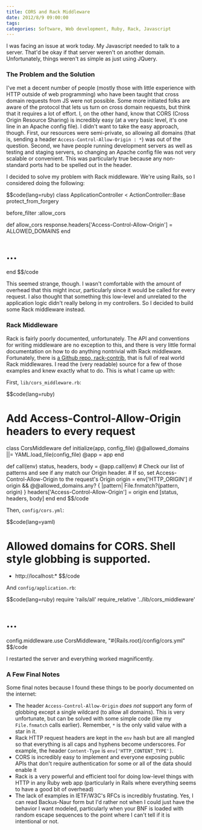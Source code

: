 ```yaml
---
title: CORS and Rack Middleware
date: 2012/8/9 09:00:00
tags:
categories: Software, Web development, Ruby, Rack, Javascript
---
```

I was facing an issue at work today. My Javascript needed to talk to a server. That'd be okay if that server weren't on another domain. Unfortunately, things weren't as simple as just using JQuery.

### The Problem and the Solution ###

I've met a decent number of people (mostly those with little experience with HTTP outside of web programming) who have been taught that cross domain requests from JS were not possible. Some more initiated folks are aware of the protocol that lets us turn on cross domain requests, but think that it requires a lot of effort. I, on the other hand, know that CORS (Cross Origin Resource Sharing) is incredibly easy (at a very basic level, it's one line in an Apache config file). I didn't want to take the easy approach, though. First, our resources were semi-private, so allowing all domains (that is, sending a header `Access-Control-Allow-Origin : *`) was out of the question. Second, we have people running development servers as well as testing and staging servers, so changing an Apache config file was not very scalable or convenient. This was particularly true because any non-standard ports had to be spelled out in the header.

I decided to solve my problem with Rack middleware. We're using Rails, so I considered doing the following:

$$code(lang=ruby)
class ApplicationController < ActionController::Base
  protect_from_forgery

  before_filter :allow_cors

  def allow_cors
    response.headers['Access-Control-Allow-Origin'] = ALLOWED_DOMAINS
  end

  # ...
end
$$/code

This seemed strange, though. I wasn't comfortable with the amount of overhead that this might incur, particularly since it would be called for every request. I also thought that something this low-level and unrelated to the application logic didn't really belong in my controllers. So I decided to build some Rack middleware instead.

### Rack Middleware ###

Rack is fairly poorly documented, unfortunately. The API and conventions for writing middleware are no exception to this, and there is very little formal documentation on how to do anything nontrivial with Rack middleware. Fortunately, there is [a Github repo, rack-contrib](https://github.com/rack/rack-contrib/tree/master/lib/rack/contrib), that is full of real world Rack middlewares. I read the (very readable) source for a few of those examples and knew exactly what to do. This is what I came up with:

First, `lib/cors_middleware.rb`:

$$code(lang=ruby)
# Add Access-Control-Allow-Origin headers to every request
class CorsMiddleware
  def initialize(app, config_file)
    @@allowed_domains ||= YAML.load_file(config_file)
    @app = app
  end

  def call(env)
    status, headers, body = @app.call(env)
    # Check our list of patterns and see if any match our Origin header.
    # If so, set Access-Control-Allow-Origin to the request's Origin
    origin = env['HTTP_ORIGIN']
    if origin && @@allowed_domains.any? { |pattern| File.fnmatch?(pattern, origin) }
      headers['Access-Control-Allow-Origin'] = origin
    end
    [status, headers, body]
  end
end
$$/code

Then, `config/cors.yml`:

$$code(lang=yaml)
# Allowed domains for CORS. Shell style globbing is supported.
 - http://localhost:*
$$/code

And `config/application.rb`:

$$code(lang=ruby)
require 'rails/all'
require_relative '../lib/cors_middleware'

# ...

config.middleware.use CorsMiddleware, "#{Rails.root}/config/cors.yml"
$$/code

I restarted the server and everything worked magnificently.

### A Few Final Notes ###

Some final notes because I found these things to be poorly documented on the internet:

 - The header `Access-Control-Allow-Origin` _does not_ support any form of globbing except a single wildcard (to allow all domains). This is very unfortunate, but can be solved with some simple code (like my `File.fnmatch` calls earlier). Remember, `*` is the only valid value with a star in it.
 - Rack HTTP request headers are kept in the `env` hash but are all mangled so that everything is all caps and hyphens become underscores. For example, the header `Content-Type` is `env['HTTP_CONTENT_TYPE']`.
 - CORS is incredibly easy to implement and everyone exposing public APIs that don't require authentication for some or all of the data should enable it
 - Rack is a very powerful and efficient tool for doing low-level things with HTTP in any Ruby web app (particularly in Rails where everything seems to have a good bit of overhead)
 - The lack of examples in IETF/W3C's RFCs is incredibly frustating. Yes, I can read Backus-Naur form but I'd rather not when I could just have the behavior I want modeled, particularly when your BNF is loaded with random escape sequences to the point where I can't tell if it is intentional or not.
